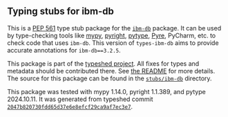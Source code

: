 ## Typing stubs for ibm-db

This is a [PEP 561](https://peps.python.org/pep-0561/)
type stub package for the [`ibm-db`](https://github.com/ibmdb/python-ibmdb) package.
It can be used by type-checking tools like
[mypy](https://github.com/python/mypy/),
[pyright](https://github.com/microsoft/pyright),
[pytype](https://github.com/google/pytype/),
[Pyre](https://pyre-check.org/),
PyCharm, etc. to check code that uses `ibm-db`. This version of
`types-ibm-db` aims to provide accurate annotations for
`ibm-db==3.2.5`.

This package is part of the [typeshed project](https://github.com/python/typeshed).
All fixes for types and metadata should be contributed there.
See [the README](https://github.com/python/typeshed/blob/main/README.md)
for more details. The source for this package can be found in the
[`stubs/ibm-db`](https://github.com/python/typeshed/tree/main/stubs/ibm-db)
directory.

This package was tested with
mypy 1.14.0,
pyright 1.1.389,
and pytype 2024.10.11.
It was generated from typeshed commit
[`2047b820730fdd65d37e6e8efcf29ca9af7ec3e7`](https://github.com/python/typeshed/commit/2047b820730fdd65d37e6e8efcf29ca9af7ec3e7).